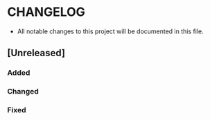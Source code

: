 # CHANGELOG
- All notable changes to this project will be documented in this file.
## [Unreleased]
### Added

### Changed

### Fixed
